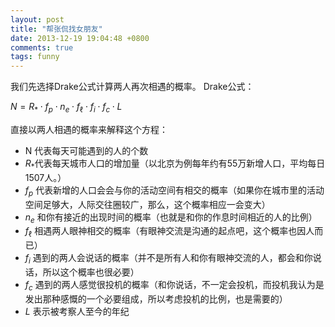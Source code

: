 ```yaml
---
layout: post
title: "帮张侃找女朋友"
date: 2013-12-19 19:04:48 +0800
comments: true
tags: funny 
---
```


我们先选择Drake公式计算两人再次相遇的概率。
Drake公式：

$N = R_{\ast} \cdot f_p \cdot n_e \cdot f_{\ell} \cdot f_i \cdot f_c \cdot L$

直接以两人相遇的概率来解释这个方程：
* N 代表每天可能遇到的人的个数
* $R_{\ast}$代表每天城市人口的增加量（以北京为例每年约有55万新增人口，平均每日1507人。）
* $f_p$ 代表新增的人口会会与你的活动空间有相交的概率（如果你在城市里的活动空间足够大，人际交往圈较广，那么，这个概率相应一会变大）
* $n_e$ 和你有接近的出现时间的概率（也就是和你的作息时间相近的人的比例）
* $f_{\ell}$ 相遇两人眼神相交的概率（有眼神交流是沟通的起点吧，这个概率也因人而已）
* $f_i$ 遇到的两人会说话的概率（并不是所有人和你有眼神交流的人，都会和你说话，所以这个概率也很必要）
* $f_c$ 遇到的两人感觉很投机的概率（和你说话，不一定会投机，而投机我认为是发出那种感慨的一个必要组成，所以考虑投机的比例，也是需要的）
* $L$ 表示被考察人至今的年纪

